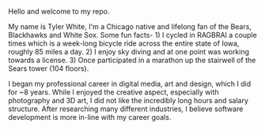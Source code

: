 Hello and welcome to my repo.

My name is Tyler White, I'm a Chicago native and lifelong fan of the Bears, Blackhawks and White Sox. Some fun facts- 1) I cycled in RAGBRAI a couple times which is a week-long bicycle ride across the entire state of Iowa, roughly 85 miles a day. 2) I enjoy sky diving and at one point was working towards a license. 3) Once participated in a marathon up the stairwell of the Sears tower (104 floors).

I began my professional career in digital media, art and design, which I did for ~8 years. While I enjoyed the creative aspect, especially with photography and 3D art, I did not like the incredibly long hours and salary structure. After researching many different industries, I believe software development is more in-line with my career goals.
